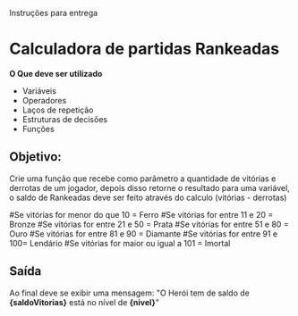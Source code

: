 Instruções para entrega
# Calculadora de partidas Rankeadas
**O Que deve ser utilizado**

- Variáveis
- Operadores
- Laços de repetição
- Estruturas de decisões
- Funções

## Objetivo:

Crie uma função que recebe como parâmetro a quantidade de vitórias e derrotas de um jogador,
depois disso retorne o resultado para uma variável, o saldo de Rankeadas deve ser feito através do calculo (vitórias - derrotas)

#Se vitórias for menor do que 10 = Ferro
#Se vitórias for entre 11 e 20 = Bronze
#Se vitórias for entre 21 e 50 = Prata
#Se vitórias for entre 51 e 80 = Ouro
#Se vitórias for entre 81 e 90 = Diamante
#Se vitórias for entre 91 e 100= Lendário
#Se vitórias for maior ou igual a 101 = Imortal

## Saída

Ao final deve se exibir uma mensagem:
"O Herói tem de saldo de **{saldoVitorias}** está no nível de **{nivel}**"
 
